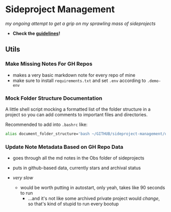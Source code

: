 # Sideproject Management

_my ongoing attempt to get a grip on my sprawling mass of sideprojects_


- **Check the [guidelines](guidelines/general.md)!**


## Utils

### Make Missing Notes For GH Repos

- makes a very basic markdown note for every repo of mine
- make sure to install `requirements.txt` and set `.env` according to `.demo-env`


### Mock Folder Structure Documentation

A little shell script mocking a formatted list of the folder structure in a project so you can add comments to important files and directories.

Recommended to add into `.bashrc` like: 

```sh
alias document_folder_structure='bash ~/GITHUB/sideproject-management/utils/mock_folder_structure_documentation_in_md.sh'
```

### Update Note Metadata Based on GH Repo Data

- goes through all the md notes in the Obs folder of sideprojects
- puts in github-based data, currently stars and archival status


- *very slow*
  - would be worth putting in autostart, only yeah, takes like 90 seconds to run
    - ...and it's not like some archived private project would _change_, so that's kind of stupid to run every bootup